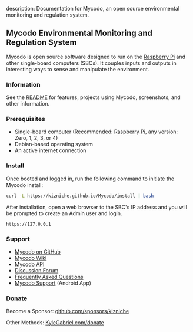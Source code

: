 description: Documentation for Mycodo, an open source environmental monitoring and regulation system.

## Mycodo Environmental Monitoring and Regulation System

Mycodo is open source software designed to run on the [Raspberry Pi](https://en.wikipedia.org/wiki/Raspberry_Pi) and other single-board computers (SBCs). It couples inputs and outputs in interesting ways to sense and manipulate the environment.

### Information

See the [README](https://github.com/kizniche/Mycodo#uses) for features, projects using Mycodo, screenshots, and other information.

### Prerequisites

*   Single-board computer (Recommended: [Raspberry Pi](https://www.raspberrypi.org/), any version: Zero, 1, 2, 3, or 4)
*   Debian-based operating system
*   An active internet connection

### Install

Once booted and logged in, run the following command to initiate the Mycodo install:

```bash
curl -L https://kizniche.github.io/Mycodo/install | bash
```

After installation, open a web browser to the SBC's IP address and you will be prompted to create an Admin user and login.

```
https://127.0.0.1
```

### Support

*   [Mycodo on GitHub](https://github.com/kizniche/Mycodo)
*   [Mycodo Wiki](https://github.com/kizniche/Mycodo/wiki)
*   [Mycodo API](https://kizniche.github.io/Mycodo/mycodo-api.html)
*   [Discussion Forum](https://forum.radicaldiy.com)
*   [Frequently Asked Questions](https://forum.radicaldiy.com/docs?category=23&tags=mycodo)
*   [Mycodo Support](https://play.google.com/store/apps/details?id=com.mycodo.mycododocs) (Android App)

### Donate

Become a Sponsor: [github.com/sponsors/kizniche](https://github.com/sponsors/kizniche)

Other Methods: [KyleGabriel.com/donate](https://kylegabriel.com/donate)

